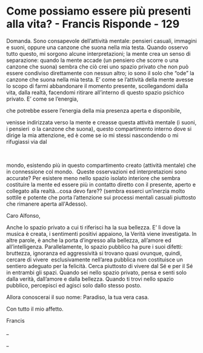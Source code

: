 # Come possiamo essere più presenti alla vita? - Francis Risponde - 129


Domanda. Sono consapevole dell&rsquo;attivit&agrave; mentale: pensieri casuali, immagini e suoni, oppure una canzone che suona nella mia testa. Quando osservo tutto questo, mi sorgono alcune interpretazioni; la mente crea un senso di separazione: quando la mente accade (un pensiero che scorre o una canzone che suona) sembra che ci&ograve; crei uno spazio privato che non pu&ograve; essere condiviso direttamente con nessun altro; io sono il solo che &ldquo;ode&rdquo; la canzone che suona nella mia testa. E&rsquo; come se l&rsquo;attivit&agrave; della mente avesse lo scopo di farmi abbandonare il momento presente, scollegandomi dalla vita, dalla realt&agrave;, facendomi ritirare all&rsquo;interno di questo spazio psichico privato. E&rsquo; come se l&rsquo;energia,&nbsp;


che potrebbe essere l&rsquo;energia della mia presenza aperta e disponibile,&nbsp;





venisse indirizzata verso la mente e creasse questa attivit&agrave; mentale (i suoni, i pensieri&nbsp;
o la canzone che suona), questo compartimento interno dove si dirige la mia attenzione, ed &egrave; come se io mi stessi nascondendo o mi rifugiassi via dal






&nbsp;

mondo, esistendo pi&ugrave; in questo compartimento creato (attivit&agrave; mentale) che in connessione col mondo.&nbsp; Queste osservazioni ed interpretazioni sono accurate? Per esistere meno nello spazio isolato interiore che sembra costituire la mente ed essere pi&ugrave; in contatto diretto con il presente, aperto e collegato alla realt&agrave;&hellip;cosa devo fare?? (sembra esserci un&rsquo;inerzia molto sottile e potente che porta l&rsquo;attenzione sui processi mentali casuali piuttosto che rimanere aperta all'Adesso).




















Caro Alfonso,













Anche lo spazio privato a cui ti riferisci ha la sua bellezza. E&rsquo; l&igrave; dove la musica &egrave; creata, i sentimenti positivi appaiono, la Verit&agrave; viene investigata. In altre parole, &egrave; anche la porta d&rsquo;ingresso alla bellezza, all&rsquo;amore ed all&rsquo;intelligenza. Parallelamente, lo spazio pubblico ha pure i suoi difetti: bruttezza, ignoranza ed aggressivit&agrave; si trovano quasi ovunque, quindi, cercare di vivere&nbsp; esclusivamente nell&rsquo;area pubblica non costituisce un sentiero adeguato per la felicit&agrave;. Cerca piuttosto di vivere dal S&eacute; e per il S&eacute; in entrambi gli spazi. Quando sei nello spazio privato, pensa e senti solo dalla verit&agrave;, dall&rsquo;amore e dalla bellezza. Quando ti trovi nello spazio pubblico, percepisci ed agisci solo dallo stesso posto.









 






      



Allora conoscerai il suo nome: Paradiso, la tua vera casa.













Con tutto il mio affetto.













Francis



_

_

  






